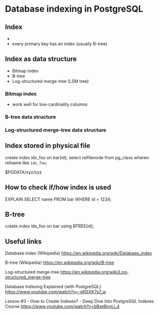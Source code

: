 # Database indexing in PostgreSQL

## Index
- 
- every primary key has an index (usually B-tree)

## Index as data structure
- Bitmap index
- B-tree
- Log-structured merge-tree (LSM tree)

### Bitmap index
- work well for low-cardinality columns

### B-tree data structure

### Log-structured merge-tree data structure

## Index stored in physical file

create index idx_foo on bar(id);
select relfilenode from pg_class wheren relname like `idx_foo`;

$PGDATA/xyz/xyz

## How to check if/how index is used

EXPLAIN SELECT name FROM bar WHERE id = 1234;

## B-tree
create index idx_foo on bar using BTREE(id);

## Useful links

Database index (Wikipedia)
https://en.wikipedia.org/wiki/Database_index

B-tree (Wikipedia)
https://en.wikipedia.org/wiki/B-tree

Log-structured merge-tree
https://en.wikipedia.org/wiki/Log-structured_merge-tree

Database Indexing Explained (with PostgreSQL)
https://www.youtube.com/watch?v=-qNSXK7s7_w

Lesson #3 - How to Create Indexes? - Deep Dive Into PostgreSQL Indexes Course
https://www.youtube.com/watch?v=bBxeBxnLl_4
